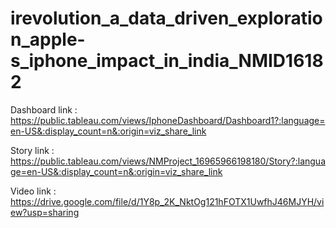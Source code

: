 # irevolution_a_data_driven_exploration_apple-s_iphone_impact_in_india_NMID16182

Dashboard link : https://public.tableau.com/views/IphoneDashboard/Dashboard1?:language=en-US&:display_count=n&:origin=viz_share_link 

Story link : https://public.tableau.com/views/NMProject_16965966198180/Story?:language=en-US&:display_count=n&:origin=viz_share_link

Video link : https://drive.google.com/file/d/1Y8p_2K_NktOg121hFOTX1UwfhJ46MJYH/view?usp=sharing
